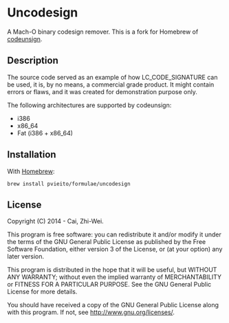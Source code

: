 # Uncodesign

A Mach-O binary codesign remover. This is a fork for Homebrew of [codeunsign](https://github.com/x43x61x69/codeunsign).

## Description

The source code served as an example of how LC_CODE_SIGNATURE can be 
used, it is, by no means, a commercial grade product. It might contain 
errors or flaws, and it was created for demonstration purpose only.

The following architectures are supported by codeunsign:

* i386
* x86_64
* Fat (i386 + x86_64)

## Installation

With [Homebrew](http://brew.sh):

	brew install pvieito/formulae/uncodesign 

## License

Copyright (C) 2014 - Cai, Zhi-Wei.

This program is free software: you can redistribute it and/or modify
it under the terms of the GNU General Public License as published by
the Free Software Foundation, either version 3 of the License, or
(at your option) any later version.

This program is distributed in the hope that it will be useful,
but WITHOUT ANY WARRANTY; without even the implied warranty of
MERCHANTABILITY or FITNESS FOR A PARTICULAR PURPOSE.  See the
GNU General Public License for more details.

You should have received a copy of the GNU General Public License
along with this program. If not, see <http://www.gnu.org/licenses/>.
